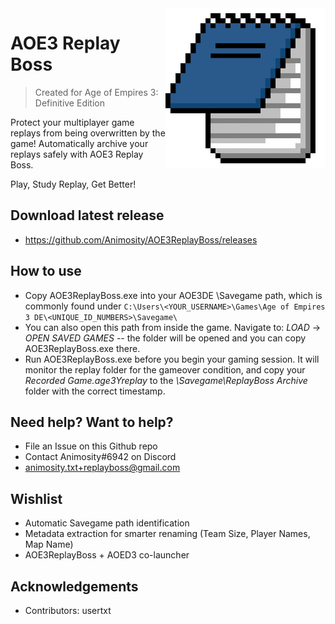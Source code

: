 <img src="src/anim.png" align="right" width=256 />

# AOE3 Replay Boss 
> Created for Age of Empires 3: Definitive Edition

Protect your multiplayer game replays from being overwritten by the game! Automatically archive your replays safely with AOE3 Replay Boss. 

Play, Study Replay, Get Better!

## Download latest release
- https://github.com/Animosity/AOE3ReplayBoss/releases

## How to use
- Copy AOE3ReplayBoss.exe into your AOE3DE \Savegame path, which is commonly found under `C:\Users\<YOUR_USERNAME>\Games\Age of Empires 3 DE\<UNIQUE_ID_NUMBERS>\Savegame\`
- You can also open this path from inside the game. Navigate to: *LOAD* -> *OPEN SAVED GAMES* -- the folder will be opened and you can copy AOE3ReplayBoss.exe there.
- Run AOE3ReplayBoss.exe before you begin your gaming session. It will monitor the replay folder for the gameover condition, and copy your *Recorded Game.age3Yreplay* to the *\Savegame\ReplayBoss Archive* folder with the correct timestamp.

## Need help? Want to help?
- File an Issue on this Github repo
- Contact Animosity#6942 on Discord
- animosity.txt+replayboss@gmail.com

## Wishlist
- Automatic Savegame path identification
- Metadata extraction for smarter renaming (Team Size, Player Names, Map Name)
- AOE3ReplayBoss + AOED3 co-launcher

## Acknowledgements
- Contributors: usertxt
